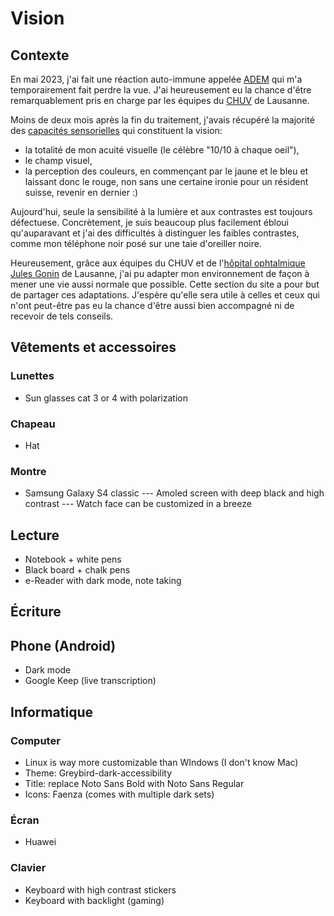 # Vision

## Contexte
En mai 2023, j'ai fait une réaction auto-immune appelée [ADEM](https://fr.wikipedia.org/wiki/Enc%C3%A9phalomy%C3%A9lite_aigu%C3%AB_diss%C3%A9min%C3%A9e) qui m'a temporairement fait perdre la vue. J'ai heureusement eu la chance d'être remarquablement pris en charge par les équipes du [CHUV](https://fr.wikipedia.org/wiki/Centre_hospitalier_universitaire_vaudois) de Lausanne.

Moins de deux mois après la fin du traitement, j'avais récupéré la majorité des [capacités sensorielles](https://w3c.github.io/low-vision-a11y-tf/requirements.html#visual-impairments) qui constituent la vision:
* la totalité de mon acuité visuelle (le célèbre "10/10 à chaque oeil"),
* le champ visuel,
* la perception des couleurs, en commençant par le jaune et le bleu et laissant donc le rouge, non sans une certaine ironie pour un résident suisse, revenir en dernier :)

Aujourd'hui, seule la sensibilité à la lumière et aux contrastes est toujours défectuese. Concrètement, je suis beaucoup plus facilement ébloui qu'auparavant et j'ai des difficultés à distinguer les faibles contrastes, comme mon téléphone noir posé sur une taie d'oreiller noire.

Heureusement, grâce aux équipes du CHUV et de l'[hôpital ophtalmique Jules Gonin](https://www.ophtalmique.ch/) de Lausanne, j'ai pu adapter mon environnement de façon à mener une vie aussi normale que possible. Cette section du site a pour but de partager ces adaptations. J'espère qu'elle sera utile à celles et ceux qui n'ont peut-être pas eu la chance d'être aussi bien accompagné ni de recevoir de tels conseils.

## Vêtements et accessoires
### Lunettes
- Sun glasses cat 3 or 4 with polarization

### Chapeau
- Hat

### Montre
- Samsung Galaxy S4 classic
--- Amoled screen with deep black and high contrast
--- Watch face can be customized in a breeze

## Lecture
- Notebook + white pens
- Black board + chalk pens
- e-Reader with dark mode, note taking

## Écriture

## Phone (Android)
- Dark mode
- Google Keep (live transcription)

## Informatique
### Computer
- Linux is way more customizable than WIndows (I don't know Mac)
- Theme: Greybird-dark-accessibility
- Title: replace Noto Sans Bold with Noto Sans Regular
- Icons: Faenza (comes with multiple dark sets)

### Écran
- Huawei 

### Clavier
- Keyboard with high contrast stickers
- Keyboard with backlight (gaming)
